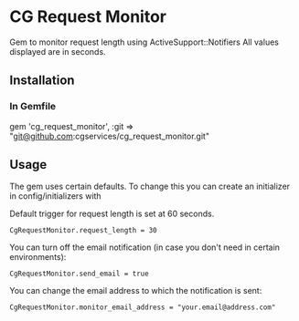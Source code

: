 # CG Request Monitor
Gem to monitor request length using ActiveSupport::Notifiers
All values displayed are in seconds.

## Installation

### In Gemfile
gem 'cg_request_monitor', :git => "git@github.com:cgservices/cg_request_monitor.git"

## Usage
The gem uses certain defaults. To change this you can create an initializer in config/initializers with

Default trigger for request length is set at 60 seconds.

    CgRequestMonitor.request_length = 30

You can turn off the email notification (in case you don't need in certain environments):

    CgRequestMonitor.send_email = true

You can change the email address to which the notification is sent:

    CgRequestMonitor.monitor_email_address = "your.email@address.com"

